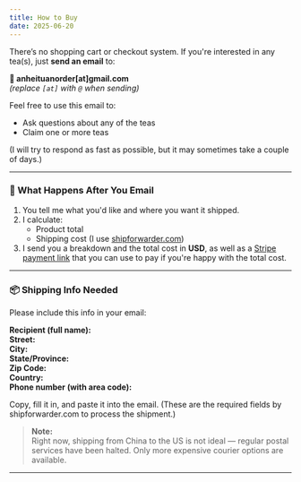 ```yaml
---
title: How to Buy
date: 2025-06-20  
---
```


There’s no shopping cart or checkout system. If you're interested in any tea(s), just **send an email** to:

**📧 anheituanorder[at]gmail.com**  
*(replace `[at]` with `@` when sending)*

Feel free to use this email to:

- Ask questions about any of the teas
- Claim one or more teas

(I will try to respond as fast as possible, but it may sometimes take a couple of days.)

---

### 🧾 What Happens After You Email

1. You tell me what you'd like and where you want it shipped.  
2. I calculate:  
    - Product total
    - Shipping cost (I use [shipforwarder.com](https://www.shipforwarder.com))
3. I send you a breakdown and the total cost in **USD**, as well as a [Stripe payment link](https://stripe.com/payments/payment-links) that you can use to pay if you're happy with the total cost.

---

### 📦 Shipping Info Needed

Please include this info in your email:

**Recipient (full name):**  
**Street:**  
**City:**  
**State/Province:**  
**Zip Code:**  
**Country:**  
**Phone number (with area code):**


Copy, fill it in, and paste it into the email. (These are the required fields by shipforwarder.com to process the shipment.)


> **Note:**  
> Right now, shipping from China to the US is not ideal — regular postal services have been halted. Only more expensive courier options are available.

---